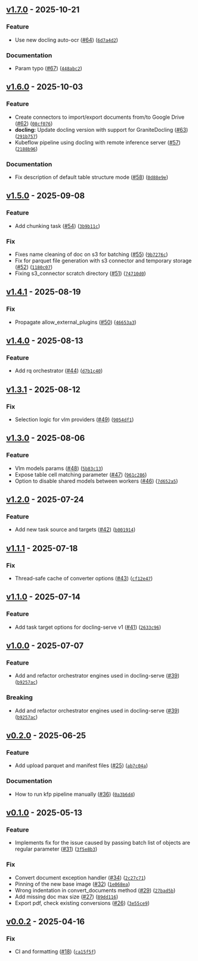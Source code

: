 ## [v1.7.0](https://github.com/docling-project/docling-jobkit/releases/tag/v1.7.0) - 2025-10-21

### Feature

* Use new docling auto-ocr ([#64](https://github.com/docling-project/docling-jobkit/issues/64)) ([`6d7a4d2`](https://github.com/docling-project/docling-jobkit/commit/6d7a4d23a532bb64397fb96559bcd8715ba3da78))

### Documentation

* Param typo ([#67](https://github.com/docling-project/docling-jobkit/issues/67)) ([`448abc2`](https://github.com/docling-project/docling-jobkit/commit/448abc29bba0c5eee09387c0621b40d2543c66f4))

## [v1.6.0](https://github.com/docling-project/docling-jobkit/releases/tag/v1.6.0) - 2025-10-03

### Feature

* Create connectors to import/export documents from/to Google Drive ([#62](https://github.com/docling-project/docling-jobkit/issues/62)) ([`08cf076`](https://github.com/docling-project/docling-jobkit/commit/08cf0768e995652620fe905de9803be7bcf6d7a9))
* **docling:** Update docling version with support for GraniteDocling ([#63](https://github.com/docling-project/docling-jobkit/issues/63)) ([`291b757`](https://github.com/docling-project/docling-jobkit/commit/291b757f50f92ae3da10facb50d6a967836ba583))
* Kubeflow pipeline using docling with remote inference server ([#57](https://github.com/docling-project/docling-jobkit/issues/57)) ([`2188b96`](https://github.com/docling-project/docling-jobkit/commit/2188b9699ac72c9ed6492a86eed0b619e5b5320a))

### Documentation

* Fix description of default table structure mode ([#58](https://github.com/docling-project/docling-jobkit/issues/58)) ([`0d88e9e`](https://github.com/docling-project/docling-jobkit/commit/0d88e9e36bb8406a9e0caa6eafd2dfe06576bdac))

## [v1.5.0](https://github.com/docling-project/docling-jobkit/releases/tag/v1.5.0) - 2025-09-08

### Feature

* Add chunking task ([#54](https://github.com/docling-project/docling-jobkit/issues/54)) ([`3b9b11c`](https://github.com/docling-project/docling-jobkit/commit/3b9b11cf9fc636da1cd8d4de89b59cf9e7b09d04))

### Fix

* Fixes name cleaning of doc on s3 for batching ([#55](https://github.com/docling-project/docling-jobkit/issues/55)) ([`9b7276c`](https://github.com/docling-project/docling-jobkit/commit/9b7276c1d5c69dd99dd5d0d4362ab718136a2dc5))
* Fix for parquet file generation with s3 connector and temporary storage ([#52](https://github.com/docling-project/docling-jobkit/issues/52)) ([`1180c07`](https://github.com/docling-project/docling-jobkit/commit/1180c07f41b731fa8b29d482c367fa72b7933f25))
* Fixing s3_connector scratch directory ([#51](https://github.com/docling-project/docling-jobkit/issues/51)) ([`74710d0`](https://github.com/docling-project/docling-jobkit/commit/74710d065cfebea60d00a6ef1305f4a397d294a1))

## [v1.4.1](https://github.com/docling-project/docling-jobkit/releases/tag/v1.4.1) - 2025-08-19

### Fix

* Propagate allow_external_plugins ([#50](https://github.com/docling-project/docling-jobkit/issues/50)) ([`46653a3`](https://github.com/docling-project/docling-jobkit/commit/46653a3fd60cfbe6baff2ed3a7ccc1d44dae39b4))

## [v1.4.0](https://github.com/docling-project/docling-jobkit/releases/tag/v1.4.0) - 2025-08-13

### Feature

* Add rq orchestrator ([#44](https://github.com/docling-project/docling-jobkit/issues/44)) ([`d7b1c40`](https://github.com/docling-project/docling-jobkit/commit/d7b1c40943303c25bcbf99b70a3cb9f93ed41165))

## [v1.3.1](https://github.com/docling-project/docling-jobkit/releases/tag/v1.3.1) - 2025-08-12

### Fix

* Selection logic for vlm providers ([#49](https://github.com/docling-project/docling-jobkit/issues/49)) ([`9054df1`](https://github.com/docling-project/docling-jobkit/commit/9054df1f327d5d61955baf903890adbffa3cbc0e))

## [v1.3.0](https://github.com/docling-project/docling-jobkit/releases/tag/v1.3.0) - 2025-08-06

### Feature

* Vlm models params ([#48](https://github.com/docling-project/docling-jobkit/issues/48)) ([`5b83c13`](https://github.com/docling-project/docling-jobkit/commit/5b83c13de74ef1a3e917c031716e9e242a2d276c))
* Expose table cell matching parameter ([#47](https://github.com/docling-project/docling-jobkit/issues/47)) ([`961c286`](https://github.com/docling-project/docling-jobkit/commit/961c286ee086ae3f739d8ca307bfe5fd39689489))
* Option to disable shared models between workers ([#46](https://github.com/docling-project/docling-jobkit/issues/46)) ([`7d652a5`](https://github.com/docling-project/docling-jobkit/commit/7d652a53df21606c9c94c718583a636689048919))

## [v1.2.0](https://github.com/docling-project/docling-jobkit/releases/tag/v1.2.0) - 2025-07-24

### Feature

* Add new task source and targets ([#42](https://github.com/docling-project/docling-jobkit/issues/42)) ([`b001914`](https://github.com/docling-project/docling-jobkit/commit/b00191407cf77444d3e0827e44c93a88c6dedaa5))

## [v1.1.1](https://github.com/docling-project/docling-jobkit/releases/tag/v1.1.1) - 2025-07-18

### Fix

* Thread-safe cache of converter options ([#43](https://github.com/docling-project/docling-jobkit/issues/43)) ([`cf12e47`](https://github.com/docling-project/docling-jobkit/commit/cf12e4795dba3184d59c2f513a70aa30a28eeacc))

## [v1.1.0](https://github.com/docling-project/docling-jobkit/releases/tag/v1.1.0) - 2025-07-14

### Feature

* Add task target options for docling-serve v1 ([#41](https://github.com/docling-project/docling-jobkit/issues/41)) ([`2633c96`](https://github.com/docling-project/docling-jobkit/commit/2633c96d363540858c7d775ed76206dda309426c))

## [v1.0.0](https://github.com/docling-project/docling-jobkit/releases/tag/v1.0.0) - 2025-07-07

### Feature

* Add and refactor orchestrator engines used in docling-serve ([#39](https://github.com/docling-project/docling-jobkit/issues/39)) ([`b9257ac`](https://github.com/docling-project/docling-jobkit/commit/b9257ac1afea9ddb2674c845ff680c3afa0e5f3e))

### Breaking

* Add and refactor orchestrator engines used in docling-serve ([#39](https://github.com/docling-project/docling-jobkit/issues/39)) ([`b9257ac`](https://github.com/docling-project/docling-jobkit/commit/b9257ac1afea9ddb2674c845ff680c3afa0e5f3e))

## [v0.2.0](https://github.com/docling-project/docling-jobkit/releases/tag/v0.2.0) - 2025-06-25

### Feature

* Add upload parquet and manifest files ([#25](https://github.com/docling-project/docling-jobkit/issues/25)) ([`ab7c04a`](https://github.com/docling-project/docling-jobkit/commit/ab7c04a908d68743c135913cf069041a3f9acb2b))

### Documentation

* How to run kfp pipeline manually ([#36](https://github.com/docling-project/docling-jobkit/issues/36)) ([`0a3b6d4`](https://github.com/docling-project/docling-jobkit/commit/0a3b6d491e93188a60ee4e71d0247eefe781bf2c))

## [v0.1.0](https://github.com/docling-project/docling-jobkit/releases/tag/v0.1.0) - 2025-05-13

### Feature

* Implements fix for the issue caused by passing batch list of objects are regular parameter ([#31](https://github.com/docling-project/docling-jobkit/issues/31)) ([`3f5e8b3`](https://github.com/docling-project/docling-jobkit/commit/3f5e8b3a76d35902bd558d1d10c3a2e66320a616))

### Fix

* Convert document exception handler ([#34](https://github.com/docling-project/docling-jobkit/issues/34)) ([`2c27c71`](https://github.com/docling-project/docling-jobkit/commit/2c27c71b75da98f04fccc7abc7ddc3a9a3afb0cd))
* Pinning of the new base image ([#32](https://github.com/docling-project/docling-jobkit/issues/32)) ([`1e068ea`](https://github.com/docling-project/docling-jobkit/commit/1e068ea8804e96bfe222906787d411b97743237e))
* Wrong indentation in convert_documents method ([#29](https://github.com/docling-project/docling-jobkit/issues/29)) ([`27bad5b`](https://github.com/docling-project/docling-jobkit/commit/27bad5b9159bd0fcb7c84be940416c6738c03b86))
* Add missing doc max size ([#27](https://github.com/docling-project/docling-jobkit/issues/27)) ([`89dd116`](https://github.com/docling-project/docling-jobkit/commit/89dd1169fe7a965a09f91b7e2ef4ceecb1236e71))
* Export pdf, check existing conversions ([#26](https://github.com/docling-project/docling-jobkit/issues/26)) ([`3e55ce9`](https://github.com/docling-project/docling-jobkit/commit/3e55ce999a07032f26c150c4d6a9080e22edc1f3))

## [v0.0.2](https://github.com/docling-project/docling-jobkit/releases/tag/v0.0.2) - 2025-04-16

### Fix

* CI and formatting ([#18](https://github.com/docling-project/docling-jobkit/issues/18)) ([`ca15f5f`](https://github.com/docling-project/docling-jobkit/commit/ca15f5f25632297efd05198d10ba19b5312d6b49))
